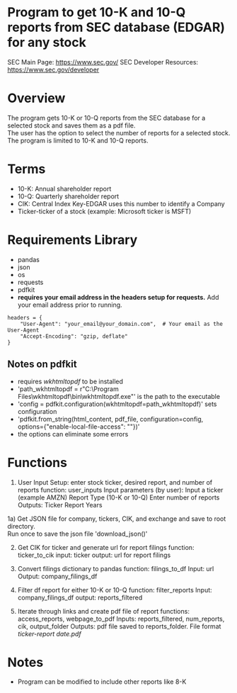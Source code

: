 # Program to get 10-K and 10-Q reports from SEC database (EDGAR) for any stock

SEC Main Page: https://www.sec.gov/
SEC Developer Resources: https://www.sec.gov/developer

# Overview
The program gets 10-K or 10-Q reports from the SEC database for a selected stock and saves them as a pdf file.  
The user has the option to select the number of reports for a selected stock.  The program is limited to 10-K 
and 10-Q reports.

# Terms
* 10-K: Annual shareholder report
* 10-Q: Quarterly shareholder report
* CIK: Central Index Key-EDGAR uses this number to identify a Company 
* Ticker-ticker of a stock (example: Microsoft ticker is MSFT)

# Requirements Library
* pandas
* json
* os
* requests
* pdfkit
* __requires your email address in the headers setup for requests.__  Add your email address prior to running.

```
headers = {
    "User-Agent": "your_email@your_domain.com",  # Your email as the User-Agent
    "Accept-Encoding": "gzip, deflate"
}
```  

## Notes on pdfkit
* requires _wkhtmltopdf_ to be installed
* 'path_wkhtmltopdf = r"C:\Program Files\wkhtmltopdf\bin\wkhtmltopdf.exe"' is the path to the executable
* 'config = pdfkit.configuration(wkhtmltopdf=path_wkhtmltopdf)' sets configuration
* 'pdfkit.from_string(html_content, pdf_file, configuration=config, options={"enable-local-file-access": ""})' 
* the options can eliminate some errors

# Functions
1) User Input Setup: enter stock ticker, desired report, and number of reports
    function: user_inputs
    Input parameters (by user):
        Input a ticker (example AMZN)
        Report Type (10-K or 10-Q)
        Enter number of reports 
    Outputs:
        Ticker
        Report
        Years

1a) Get JSON file for company, tickers, CIK, and exchange and save to root directory.  
    Run once to save the json file 'download_json()'

2) Get CIK for ticker and generate url for report filings
    function: ticker_to_cik
    input: ticker
    output: url for report filings

3) Convert filings dictionary to pandas
    function: filings_to_df
    Input: url
    Output: company_filings_df

4) Filter df report for either 10-K or 10-Q
    function: filter_reports
    Input: company_filings_df
    output: reports_filtered

5) Iterate through links and create pdf file of report
    functions: access_reports, webpage_to_pdf
    Inputs: reports_filtered, num_reports, cik, output_folder
    Outputs: pdf file saved to reports_folder.  File format *ticker-report date.pdf*

# Notes
* Program can be modified to include other reports like 8-K